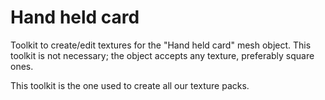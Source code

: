 # Hand held card

Toolkit to create/edit textures for the "Hand held card" mesh object.
This toolkit is not necessary; the object accepts any texture, preferably square ones.

This toolkit is the one used to create all our texture packs.
